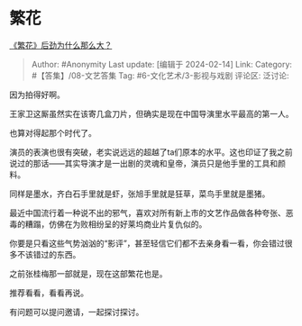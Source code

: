 # 繁花
[《繁花》后劲为什么那么大？](https://www.zhihu.com/question/637716021/answer/3395539020)

> Author: #Anonymity
> Last update: [编辑于 2024-02-14]
> Link:
> Category: #【答集】/08-文艺答集 
> Tag: #6-文化艺术/3-影视与戏剧 
> 评论区:
> 泛讨论:

因为拍得好啊。

王家卫这厮虽然实在该寄几盒刀片，但确实是现在中国导演里水平最高的第一人。

也算对得起那个时代了。

演员的表演也很有突破，老实说远远的超越了ta们原本的水平。这也印证了我之前说过的那话——其实导演才是一出剧的灵魂和皇帝，演员只是他手里的工具和颜料。

同样是墨水，齐白石手里就是虾，张旭手里就是狂草，菜鸟手里就是墨猪。

最近中国流行着一种说不出的邪气，喜欢对所有新上市的文艺作品做各种夸张、恶毒的糟蹋，仿佛在为败相纷呈的好莱坞商业片复仇似的。

你要是只看这些气势汹汹的“影评”，甚至轻信它们都不去亲身看一看，你会错过很多不该错过的东西。

之前张桂梅那一部就是，现在这部繁花也是。

推荐看看，看看再说。

有问题可以提问邀请，一起探讨探讨。